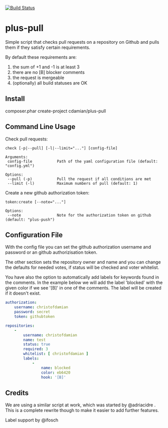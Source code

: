 [![Build Status](https://travis-ci.org/christofdamian/plus-pull.svg?branch=master)](https://travis-ci.org/christofdamian/plus-pull)

plus-pull
=========
Simple script that checks pull requests on a repository on Github and pulls 
them if they satisfy certain requirements. 

By default these requirements are:

1. the sum of +1 and -1 is at least 3
2. there are no [B] blocker comments
3. the request is mergeable
4. (optionally) all build statuses are OK

Install
-------
composer.phar create-project cdamian/plus-pull

Command Line Usage
------------------

Check pull requests:

    check [-p|--pull] [-l|--limit="..."] [config-file]

    Arguments:
     config-file           Path of the yaml configuration file (default: "config.yml")

    Options:
     --pull (-p)           Pull the request if all conditions are met
     --limit (-l)          Maximum numbers of pull (default: 1)

Create a new github authorization token:

    token:create [--note="..."]

    Options:
     --note                Note for the authorization token on github (default: "plus-push")


Configuration File
------------------

With the config file you can set the github authorization username and 
password or an github authorizisation token.

The other section sets the repository owner and name and you can change
the defaults for needed votes, if status will be checked and voter 
whitelist.

You have also the option to automatically add labels for keywords found
in the comments. In the example below we will add the label 'blocked'
with the given color if we see '[B]' in one of the comments. The label
will be created if it doesn't exist.

```yaml
authorization:
    username: christofdamian
    password: secret
    token: githubtoken

repositories:
    -
        username: christofdamian
        name: test
        status: true
        required: 3
        whitelist: [ christofdamian ]
        labels:
            -
                name: blocked
                color: eb6420
                hook: '[B]'
```

Credits
-------
We are using a similar script at work, which was started by @adriacidre .
This is a complete rewrite though to make it easier to add further features.

Label support by @ifosch
